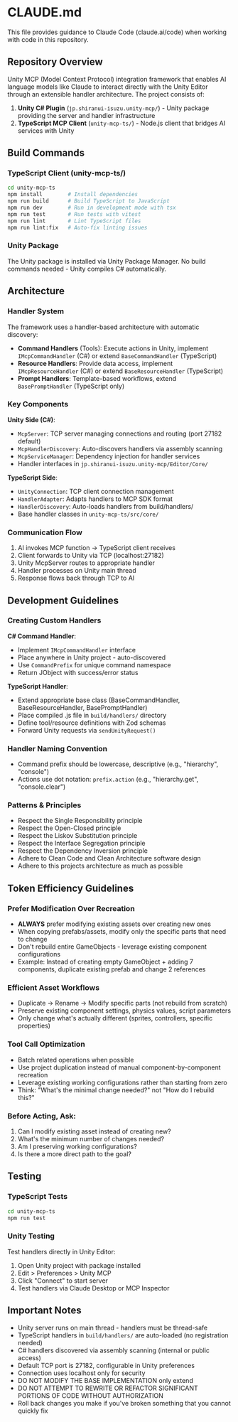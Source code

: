 # CLAUDE.md

This file provides guidance to Claude Code (claude.ai/code) when working with code in this repository.

## Repository Overview

Unity MCP (Model Context Protocol) integration framework that enables AI language models like Claude to interact directly with the Unity Editor through an extensible handler architecture. The project consists of:

1. **Unity C# Plugin** (`jp.shiranui-isuzu.unity-mcp/`) - Unity package providing the server and handler infrastructure
2. **TypeScript MCP Client** (`unity-mcp-ts/`) - Node.js client that bridges AI services with Unity

## Build Commands

### TypeScript Client (unity-mcp-ts/)
```bash
cd unity-mcp-ts
npm install        # Install dependencies
npm run build      # Build TypeScript to JavaScript
npm run dev        # Run in development mode with tsx
npm run test       # Run tests with vitest
npm run lint       # Lint TypeScript files
npm run lint:fix   # Auto-fix linting issues
```

### Unity Package
The Unity package is installed via Unity Package Manager. No build commands needed - Unity compiles C# automatically.

## Architecture

### Handler System
The framework uses a handler-based architecture with automatic discovery:

- **Command Handlers** (Tools): Execute actions in Unity, implement `IMcpCommandHandler` (C#) or extend `BaseCommandHandler` (TypeScript)
- **Resource Handlers**: Provide data access, implement `IMcpResourceHandler` (C#) or extend `BaseResourceHandler` (TypeScript)  
- **Prompt Handlers**: Template-based workflows, extend `BasePromptHandler` (TypeScript only)

### Key Components

**Unity Side (C#)**:
- `McpServer`: TCP server managing connections and routing (port 27182 default)
- `McpHandlerDiscovery`: Auto-discovers handlers via assembly scanning
- `McpServiceManager`: Dependency injection for handler services
- Handler interfaces in `jp.shiranui-isuzu.unity-mcp/Editor/Core/`

**TypeScript Side**:
- `UnityConnection`: TCP client connection management
- `HandlerAdapter`: Adapts handlers to MCP SDK format
- `HandlerDiscovery`: Auto-loads handlers from build/handlers/
- Base handler classes in `unity-mcp-ts/src/core/`

### Communication Flow
1. AI invokes MCP function → TypeScript client receives
2. Client forwards to Unity via TCP (localhost:27182)
3. Unity McpServer routes to appropriate handler
4. Handler processes on Unity main thread
5. Response flows back through TCP to AI

## Development Guidelines

### Creating Custom Handlers

**C# Command Handler**:
- Implement `IMcpCommandHandler` interface
- Place anywhere in Unity project - auto-discovered
- Use `CommandPrefix` for unique command namespace
- Return JObject with success/error status

**TypeScript Handler**:
- Extend appropriate base class (BaseCommandHandler, BaseResourceHandler, BasePromptHandler)
- Place compiled .js file in `build/handlers/` directory
- Define tool/resource definitions with Zod schemas
- Forward Unity requests via `sendUnityRequest()`

### Handler Naming Convention
- Command prefix should be lowercase, descriptive (e.g., "hierarchy", "console")
- Actions use dot notation: `prefix.action` (e.g., "hierarchy.get", "console.clear")

### Patterns & Principles
- Respect the Single Responsibility principle
- Respect the Open-Closed principle
- Respect the Liskov Substitution principle
- Respect the Interface Segregation principle
- Respect the Dependency Inversion principle
- Adhere to Clean Code and Clean Architecture software design
- Adhere to this projects architecture as much as possible

## Token Efficiency Guidelines

### Prefer Modification Over Recreation
- **ALWAYS** prefer modifying existing assets over creating new ones
- When copying prefabs/assets, modify only the specific parts that need to change
- Don't rebuild entire GameObjects - leverage existing component configurations
- Example: Instead of creating empty GameObject + adding 7 components, duplicate existing prefab and change 2 references

### Efficient Asset Workflows
- Duplicate → Rename → Modify specific parts (not rebuild from scratch)
- Preserve existing component settings, physics values, script parameters
- Only change what's actually different (sprites, controllers, specific properties)

### Tool Call Optimization  
- Batch related operations when possible
- Use project duplication instead of manual component-by-component recreation
- Leverage existing working configurations rather than starting from zero
- Think: "What's the minimal change needed?" not "How do I rebuild this?"

### Before Acting, Ask:
1. Can I modify existing asset instead of creating new?
2. What's the minimum number of changes needed?
3. Am I preserving working configurations?
4. Is there a more direct path to the goal?

## Testing

### TypeScript Tests
```bash
cd unity-mcp-ts
npm run test
```

### Unity Testing
Test handlers directly in Unity Editor:
1. Open Unity project with package installed
2. Edit > Preferences > Unity MCP
3. Click "Connect" to start server
4. Test handlers via Claude Desktop or MCP Inspector

## Important Notes

- Unity server runs on main thread - handlers must be thread-safe
- TypeScript handlers in `build/handlers/` are auto-loaded (no registration needed)
- C# handlers discovered via assembly scanning (internal or public access)
- Default TCP port is 27182, configurable in Unity preferences
- Connection uses localhost only for security
- DO NOT MODIFY THE BASE IMPLEMENTATION only extend
- DO NOT ATTEMPT TO REWRITE OR REFACTOR SIGNIFICANT PORTIONS OF CODE WITHOUT AUTHORIZATION
- Roll back changes you make if you've broken something that you cannot quickly fix